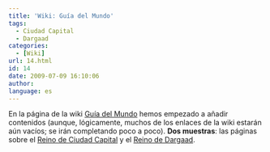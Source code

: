```yaml
---
title: 'Wiki: Guía del Mundo'
tags:
  - Ciudad Capital
  - Dargaad
categories:
  - [Wiki]
url: 14.html
id: 14
date: 2009-07-09 16:10:06
author:
language: es
---
```


En la página de la wiki [Guía del Mundo](http://wiki.ciudadcapital.net/index.php?title=Gu%C3%ADa_del_mundo) hemos empezado a añadir contenidos (aunque, lógicamente, muchos de los enlaces de la wiki estarán aún vacíos; se irán completando poco a poco). **Dos muestras**: las páginas sobre el [Reino de Ciudad Capital](http://wiki.ciudadcapital.net/index.php?title=Ciudad_Capital_(reino)) y el [Reino de Dargaad](http://wiki.ciudadcapital.net/index.php?title=Dargaad).